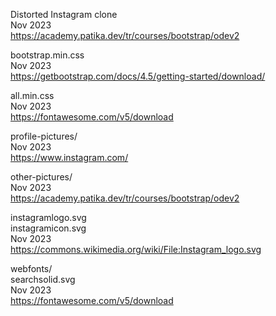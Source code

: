 Distorted Instagram clone
<br>Nov 2023
<br><https://academy.patika.dev/tr/courses/bootstrap/odev2>

bootstrap.min.css
<br>Nov 2023
<br><https://getbootstrap.com/docs/4.5/getting-started/download/>

all.min.css
<br>Nov 2023
<br><https://fontawesome.com/v5/download>

profile-pictures/
<br>Nov 2023
<br><https://www.instagram.com/>

other-pictures/
<br>Nov 2023
<br><https://academy.patika.dev/tr/courses/bootstrap/odev2>

instagramlogo.svg
<br>instagramicon.svg
<br>Nov 2023
<br><https://commons.wikimedia.org/wiki/File:Instagram_logo.svg>

webfonts/
<br>searchsolid.svg
<br>Nov 2023
<br><https://fontawesome.com/v5/download>
